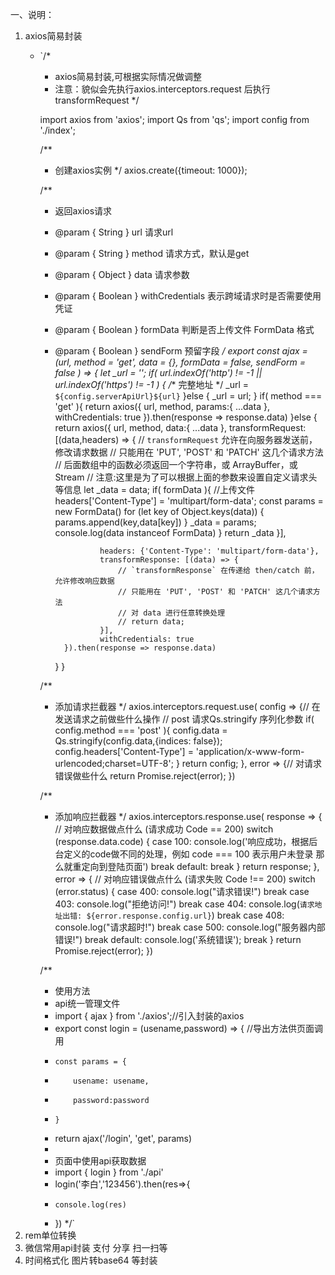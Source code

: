 一、说明：
1. axios简易封装
	* `/*
		* axios简易封装,可根据实际情况做调整
		* 注意：貌似会先执行axios.interceptors.request 后执行 transformRequest
		*/

		import axios from 'axios';
		import Qs from 'qs';
		import config from './index';

		/**
		* 创建axios实例
		*/
		axios.create({timeout: 1000});

		/**
		* 返回axios请求
		* @param { String } url  请求url
		* @param { String } method  请求方式，默认是get
		* @param { Object } data  请求参数
		* @param { Boolean } withCredentials  表示跨域请求时是否需要使用凭证
		* @param { Boolean } formData  判断是否上传文件 FormData 格式
		* @param { Boolean } sendForm  预留字段
		*/
		export const ajax = (url, method = 'get', data = {}, formData = false, sendForm = false ) => {
			let _url = '';
			if( url.indexOf('http') != -1 ||  url.indexOf('https') != -1 ) {
				/** 完整地址 */
				_url = `${config.serverApiUrl}${url}`
			}else {
				_url = url;
			}
			if( method === 'get' ){
				return axios({
						url,
						method,
						params:{
							...data
						},
						withCredentials: true
				}).then(response => response.data)
			}else {
				return axios({
						url,
						method,
						data:{
							...data
						},
						transformRequest:[(data,headers) => {
							// `transformRequest` 允许在向服务器发送前，修改请求数据
							// 只能用在 'PUT', 'POST' 和 'PATCH' 这几个请求方法
							// 后面数组中的函数必须返回一个字符串，或 ArrayBuffer，或 Stream
							// 注意:这里是为了可以根据上面的参数来设置自定义请求头等信息
							let _data = data;
							if( formData ){ //上传文件
								headers['Content-Type'] = 'multipart/form-data';
								const params = new FormData()
								for (let key of Object.keys(data)) {
										params.append(key,data[key])
								}
								_data = params;
								console.log(data instanceof FormData)
							}
							return _data
						}],

						headers: {'Content-Type': 'multipart/form-data'},
						transformResponse: [(data) => {
							// `transformResponse` 在传递给 then/catch 前，允许修改响应数据
							// 只能用在 'PUT', 'POST' 和 'PATCH' 这几个请求方法
							// 对 data 进行任意转换处理
							// return data;
						}],
						withCredentials: true
				}).then(response => response.data)
			}
		}



		/**
		* 添加请求拦截器
		*/
		axios.interceptors.request.use( config => {// 在发送请求之前做些什么操作
			// post 请求Qs.stringify 序列化参数
			if( config.method === 'post' ){
				config.data = Qs.stringify(config.data,{indices: false});
				config.headers['Content-Type'] = 'application/x-www-form-urlencoded;charset=UTF-8';
			}
			return config;
		}, error => {// 对请求错误做些什么
			return Promise.reject(error);
		})




		/**
		* 添加响应拦截器
		*/
		axios.interceptors.response.use( response => {
			// 对响应数据做点什么 (请求成功 Code == 200)
			switch (response.data.code) {
				case 100:
						console.log('响应成功，根据后台定义的code做不同的处理，例如 code === 100 表示用户未登录 那么就重定向到登陆页面')
				break
				default: break
			}
			return response;
		}, error => {
			// 对响应错误做点什么 (请求失败 Code !== 200)
			switch (error.status) {
				case 400:
						console.log("请求错误!")
				break
				case 403:
						console.log("拒绝访问!")
				break
				case 404:
						console.log(`请求地址出错: ${error.response.config.url}`)
				break
				case 408:
						console.log("请求超时!")
				break
				case 500:
						console.log("服务器内部错误!")
				break
						default: console.log('系统错误'); 
				break
			}
			return Promise.reject(error);
		})


		/**
		* 使用方法
		* api统一管理文件
		* import { ajax } from './axios';//引入封装的axios
		* export const login = (usename,password) => { //导出方法供页面调用
		*     const params = {
		*         usename: usename,
		*         password:password
		*     }
		* return ajax('/login', 'get', params)
		* 
		* 页面中使用api获取数据
		* import { login } from './api'
		* login('李白','123456').then(res=>{
		*     console.log(res)
		* })
		*/`
2. rem单位转换
3. 微信常用api封装 支付 分享 扫一扫等
4. 时间格式化 图片转base64 等封装
